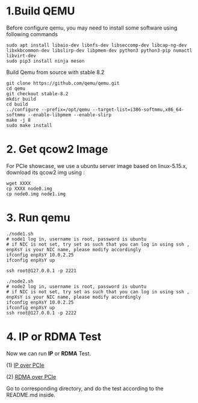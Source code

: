 # 1.Build QEMU 

 Before configure qemu, you may need to install some software using following commands
 ```
 sudo apt install libaio-dev libnfs-dev libseccomp-dev libcap-ng-dev libxkbcommon-dev libslirp-dev libpmem-dev python3 python3-pip numactl libvirt-dev
 sudo pip3 install ninja meson
 ```

Build Qemu from source with stable 8.2

 ```
git clone https://github.com/qemu/qemu.git
cd qemu
git checkout stable-8.2
mkdir build
cd build
../configure --prefix=/opt/qemu --target-list=i386-softmmu,x86_64-softmmu --enable-libpmem --enable-slirp
make -j 8
sudo make install
 ```

# 2. Get qcow2 Image

For PCIe showcase, we use a ubuntu server image based on linux-5.15.x, download its qcow2 img using :

```
wget XXXX
cp XXXX node0.img
cp node0.img node1.img
```

 # 3. Run qemu
 ```
./node1.sh
# node1 log in, username is root, password is ubuntu
# if NIC is not set, try set as such that you can log in using ssh , enpXsY is your NIC name, please modify accordingly
ifconfig enpXsY 10.0.2.25
ifconfig enpXsY up

ssh root@127.0.0.1 -p 2221

./node2.sh
# node2 log in, username is root, password is ubuntu
# if NIC is not set, try set as such that you can log in using ssh , enpXsY is your NIC name, please modify accordingly
ifconfig enpXsY 10.0.2.25
ifconfig enpXsY up
ssh root@127.0.0.1 -p 2222
 ```

# 4. IP or RDMA Test
Now we can run **IP** or **RDMA** Test.

(1) [IP over PCIe](../../ip/pcie/README.md)


(2) [RDMA over PCIe](../../rdma/pcie/README.md)


Go to corresponding directory, and do the test according to the README.md inside. 
